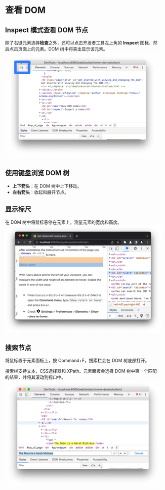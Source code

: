 # 查看 DOM

## Inspect 模式查看 DOM 节点

除了右键元素选择**检查**之外，还可以点击开发者工具左上角的 **Inspect** 图标，然后点击页面上的元素。DOM 树中将突出显示该元素。
![](Inspect模式.png)

## 使用键盘浏览 DOM 树

- **上下箭头**：在 DOM 树中上下移动。
- **左右箭头**：收起和展开节点。

## 显示标尺

在 DOM 树中将鼠标悬停在元素上，测量元素的宽度和高度。
![](显示标尺.png)

## 搜索节点

将鼠标置于元素面板上，按 Command+F，搜索栏会在 DOM 树底部打开。

搜索栏支持文本，CSS选择器和 XPath。元素面板会选择 DOM 树中第一个匹配的结果，并将其滚动到视口中。
![](搜索节点.png)
